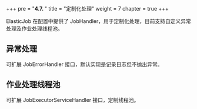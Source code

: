 +++
pre = "<b>4.7. </b>"
title = "定制化处理"
weight = 7
chapter = true
+++

ElasticJob 在配置中提供了 JobHandler，用于定制化处理，目前支持自定义异常处理及作业处理线程池。

## 异常处理

可扩展 JobErrorHandler 接口，默认实现是记录日志但不抛出异常。

## 作业处理线程池

可扩展 JobExecutorServiceHandler 接口，定制线程池。
